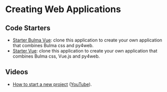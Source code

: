 # Creating Web Applications

## Code Starters

* [Starter Bulma Vue](https://github.com/learn-py4web/scaffold_bulma): clone this application to create your own application that combines Bulma css and py4web.
* [Starter Vue](https://github.com/learn-py4web/starter_vue): clone this application to create your own application that combines Bulma css, Vue.js and py4web.

## Videos

* [How to start a new project](https://drive.google.com/file/d/1Q9yOlrtogSQgYA2DjCQiN30IozaA8MzU/view?usp=sharing) ([YouTube](https://youtu.be/PFN6w1UUfPo)).
